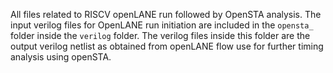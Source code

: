 All files related to RISCV openLANE run followed by OpenSTA analysis. The input verilog files for OpenLANE run initiation are included in the `opensta_` folder inside the `verilog` folder. The verilog files inside this folder are the output verilog netlist as obtained from openLANE flow use for further timing analysis using openSTA.
